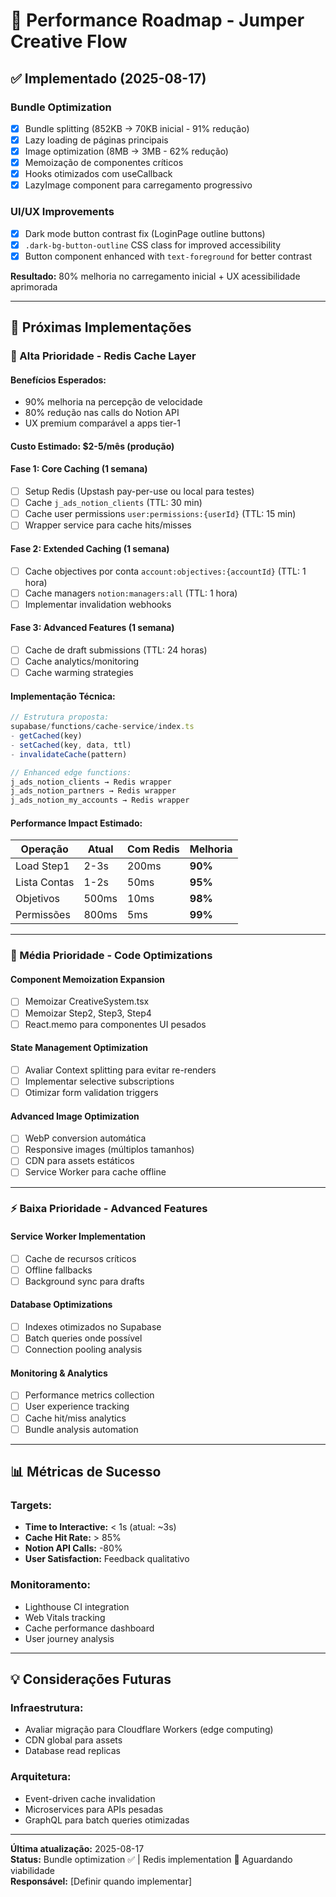# 🚀 Performance Roadmap - Jumper Creative Flow

## ✅ **Implementado** (2025-08-17)

### **Bundle Optimization**
- [x] Bundle splitting (852KB → 70KB inicial - 91% redução)
- [x] Lazy loading de páginas principais
- [x] Image optimization (8MB → 3MB - 62% redução)
- [x] Memoização de componentes críticos
- [x] Hooks otimizados com useCallback
- [x] LazyImage component para carregamento progressivo

### **UI/UX Improvements**
- [x] Dark mode button contrast fix (LoginPage outline buttons)
- [x] `.dark-bg-button-outline` CSS class for improved accessibility
- [x] Button component enhanced with `text-foreground` for better contrast

**Resultado:** 80% melhoria no carregamento inicial + UX acessibilidade aprimorada

---

## 🔄 **Próximas Implementações**

### **🎯 Alta Prioridade - Redis Cache Layer**

#### **Benefícios Esperados:**
- 90% melhoria na percepção de velocidade
- 80% redução nas calls do Notion API
- UX premium comparável a apps tier-1

#### **Custo Estimado:** $2-5/mês (produção)

#### **Fase 1: Core Caching (1 semana)**
- [ ] Setup Redis (Upstash pay-per-use ou local para testes)
- [ ] Cache `j_ads_notion_clients` (TTL: 30 min)
- [ ] Cache user permissions `user:permissions:{userId}` (TTL: 15 min)
- [ ] Wrapper service para cache hits/misses

#### **Fase 2: Extended Caching (1 semana)**  
- [ ] Cache objectives por conta `account:objectives:{accountId}` (TTL: 1 hora)
- [ ] Cache managers `notion:managers:all` (TTL: 1 hora)
- [ ] Implementar invalidation webhooks

#### **Fase 3: Advanced Features (1 semana)**
- [ ] Cache de draft submissions (TTL: 24 horas)
- [ ] Cache analytics/monitoring
- [ ] Cache warming strategies

#### **Implementação Técnica:**
```typescript
// Estrutura proposta:
supabase/functions/cache-service/index.ts
- getCached(key)
- setCached(key, data, ttl)
- invalidateCache(pattern)

// Enhanced edge functions:
j_ads_notion_clients → Redis wrapper
j_ads_notion_partners → Redis wrapper
j_ads_notion_my_accounts → Redis wrapper
```

#### **Performance Impact Estimado:**
| Operação | Atual | Com Redis | Melhoria |
|----------|-------|-----------|----------|
| Load Step1 | 2-3s | 200ms | **90%** |
| Lista Contas | 1-2s | 50ms | **95%** |
| Objetivos | 500ms | 10ms | **98%** |
| Permissões | 800ms | 5ms | **99%** |

---

### **🔧 Média Prioridade - Code Optimizations**

#### **Component Memoization Expansion**
- [ ] Memoizar CreativeSystem.tsx
- [ ] Memoizar Step2, Step3, Step4
- [ ] React.memo para componentes UI pesados

#### **State Management Optimization**
- [ ] Avaliar Context splitting para evitar re-renders
- [ ] Implementar selective subscriptions
- [ ] Otimizar form validation triggers

#### **Advanced Image Optimization**
- [ ] WebP conversion automática
- [ ] Responsive images (múltiplos tamanhos)
- [ ] CDN para assets estáticos
- [ ] Service Worker para cache offline

---

### **⚡ Baixa Prioridade - Advanced Features**

#### **Service Worker Implementation**
- [ ] Cache de recursos críticos
- [ ] Offline fallbacks
- [ ] Background sync para drafts

#### **Database Optimizations**
- [ ] Indexes otimizados no Supabase
- [ ] Batch queries onde possível
- [ ] Connection pooling analysis

#### **Monitoring & Analytics**
- [ ] Performance metrics collection
- [ ] User experience tracking
- [ ] Cache hit/miss analytics
- [ ] Bundle analysis automation

---

## 📊 **Métricas de Sucesso**

### **Targets:**
- **Time to Interactive:** < 1s (atual: ~3s)
- **Cache Hit Rate:** > 85%
- **Notion API Calls:** -80%
- **User Satisfaction:** Feedback qualitativo

### **Monitoramento:**
- Lighthouse CI integration
- Web Vitals tracking
- Cache performance dashboard
- User journey analysis

---

## 💡 **Considerações Futuras**

### **Infraestrutura:**
- Avaliar migração para Cloudflare Workers (edge computing)
- CDN global para assets
- Database read replicas

### **Arquitetura:**
- Event-driven cache invalidation
- Microservices para APIs pesadas
- GraphQL para batch queries otimizadas

---

**Última atualização:** 2025-08-17  
**Status:** Bundle optimization ✅ | Redis implementation 🔄 Aguardando viabilidade  
**Responsável:** [Definir quando implementar]